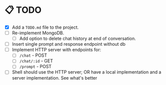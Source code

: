 # 📋 TODO

- [x] Add a `TODO.md` file to the project.
- [ ] Re-implement MongoDB.
  - [ ] Add option to delete chat history at end of conversation.
- [ ] Insert single prompt and response endpoint without db
- [ ] Implement HTTP server with endpoints for:
  - [ ] `/chat` - POST
  - [ ] `/chat/:id` - GET
  - [ ] `/prompt` - POST
- [ ] Shell should use the HTTP server; OR have a local implementation and a server implementation. See what's better